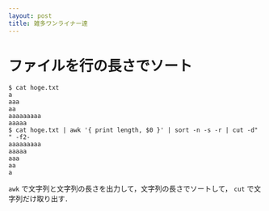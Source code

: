 ```yaml
---
layout: post
title: 雑多ワンライナー達
---
```



# ファイルを行の長さでソート

```
$ cat hoge.txt
a
aaa
aa
aaaaaaaaa
aaaaa
$ cat hoge.txt | awk '{ print length, $0 }' | sort -n -s -r | cut -d" " -f2-
aaaaaaaaa
aaaaa
aaa
aa
a
```

`awk` で文字列と文字列の長さを出力して，文字列の長さでソートして， `cut` で文字列だけ取り出す．
